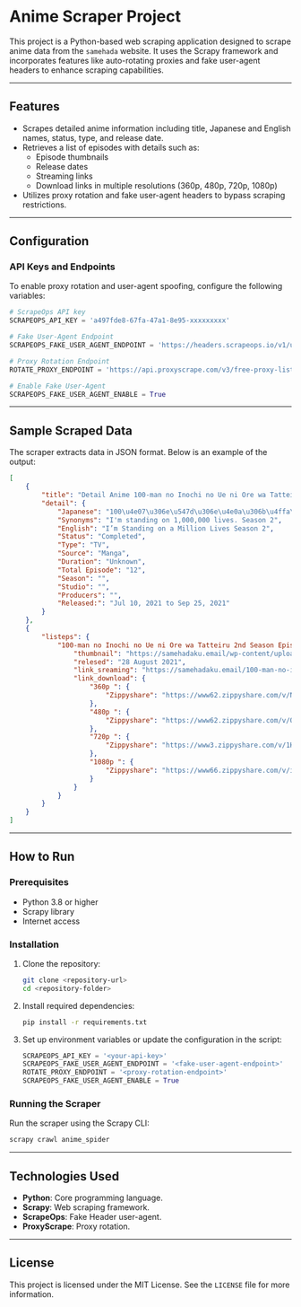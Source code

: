 # Anime Scraper Project

This project is a Python-based web scraping application designed to scrape anime data from the `samehada` website. It uses the Scrapy framework and incorporates features like auto-rotating proxies and fake user-agent headers to enhance scraping capabilities.

---

## Features
- Scrapes detailed anime information including title, Japanese and English names, status, type, and release date.
- Retrieves a list of episodes with details such as:
  - Episode thumbnails
  - Release dates
  - Streaming links
  - Download links in multiple resolutions (360p, 480p, 720p, 1080p)
- Utilizes proxy rotation and fake user-agent headers to bypass scraping restrictions.

---

## Configuration
### API Keys and Endpoints
To enable proxy rotation and user-agent spoofing, configure the following variables:

```python
# ScrapeOps API key
SCRAPEOPS_API_KEY = 'a497fde8-67fa-47a1-8e95-xxxxxxxxx'

# Fake User-Agent Endpoint
SCRAPEOPS_FAKE_USER_AGENT_ENDPOINT = 'https://headers.scrapeops.io/v1/user-agents'

# Proxy Rotation Endpoint
ROTATE_PROXY_ENDPOINT = 'https://api.proxyscrape.com/v3/free-proxy-list/get?request=displayproxies&proxy_format=protocolipport&format=text'

# Enable Fake User-Agent
SCRAPEOPS_FAKE_USER_AGENT_ENABLE = True
```

---

## Sample Scraped Data
The scraper extracts data in JSON format. Below is an example of the output:

```json
[
    {
        "title": "Detail Anime 100-man no Inochi no Ue ni Ore wa Tatteiru 2nd Season",
        "detail": {
            "Japanese": "100\u4e07\u306e\u547d\u306e\u4e0a\u306b\u4ffa\u306f\u7acb\u3063\u3066\u3044\u308b",
            "Synonyms": "I'm standing on 1,000,000 lives. Season 2",
            "English": "I’m Standing on a Million Lives Season 2",
            "Status": "Completed",
            "Type": "TV",
            "Source": "Manga",
            "Duration": "Unknown",
            "Total Episode": "12",
            "Season": "",
            "Studio": "",
            "Producers": "",
            "Released:": "Jul 10, 2021 to Sep 25, 2021"
        }
    },
    {
        "listeps": {
            "100-man no Inochi no Ue ni Ore wa Tatteiru 2nd Season Episode 8": {
                "thumbnail": "https://samehadaku.email/wp-content/uploads/2021/08/100manS2-08-v1.jpg",
                "relesed": "28 August 2021",
                "link_sreaming": "https://samehadaku.email/100-man-no-inochi-no-ue-ni-ore-wa-tatteiru-2nd-season-episode-8/",
                "link_download": {
                    "360p ": {
                        "Zippyshare": "https://www62.zippyshare.com/v/NQ8OJxXC/file.html"
                    },
                    "480p ": {
                        "Zippyshare": "https://www62.zippyshare.com/v/Qj0aMq9b/file.html"
                    },
                    "720p ": {
                        "Zippyshare": "https://www3.zippyshare.com/v/1HOjexJv/file.html"
                    },
                    "1080p ": {
                        "Zippyshare": "https://www66.zippyshare.com/v/imQtWMPk/file.html"
                    }
                }
            }
        }
    }
]
```

---

## How to Run
### Prerequisites
- Python 3.8 or higher
- Scrapy library
- Internet access

### Installation
1. Clone the repository:
   ```bash
   git clone <repository-url>
   cd <repository-folder>
   ```
2. Install required dependencies:
   ```bash
   pip install -r requirements.txt
   ```

3. Set up environment variables or update the configuration in the script:
   ```python
   SCRAPEOPS_API_KEY = '<your-api-key>'
   SCRAPEOPS_FAKE_USER_AGENT_ENDPOINT = '<fake-user-agent-endpoint>'
   ROTATE_PROXY_ENDPOINT = '<proxy-rotation-endpoint>'
   SCRAPEOPS_FAKE_USER_AGENT_ENABLE = True
   ```

### Running the Scraper
Run the scraper using the Scrapy CLI:
```bash
scrapy crawl anime_spider
```

---

## Technologies Used
- **Python**: Core programming language.
- **Scrapy**: Web scraping framework.
- **ScrapeOps**: Fake Header user-agent.
- **ProxyScrape**: Proxy rotation.

---

## License
This project is licensed under the MIT License. See the `LICENSE` file for more information.
